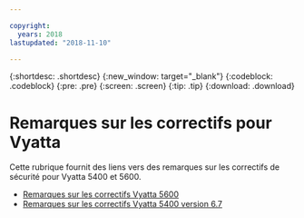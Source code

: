 ```yaml
---

copyright:
  years: 2018
lastupdated: "2018-11-10"

---
```


{:shortdesc: .shortdesc}
{:new_window: target="_blank"}
{:codeblock: .codeblock}
{:pre: .pre}
{:screen: .screen}
{:tip: .tip}
{:download: .download}


# Remarques sur les correctifs pour Vyatta

Cette rubrique fournit des liens vers des remarques sur les correctifs de sécurité pour Vyatta 5400 et 5600.

* [Remarques sur les correctifs Vyatta 5600](vyatta-5600-security-fixes.html)
* [Remarques sur les correctifs Vyatta 5400 version 6.7](Vyatta-5400-Security-Fixes.html)
